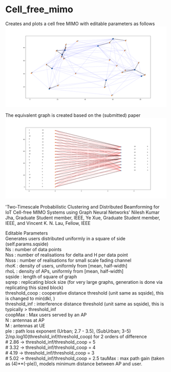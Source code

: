 # Cell_free_mimo

Creates and plots a cell free MIMO with editable parameters as follows
![image](CF-mimo-2.png)

The equivalent graph is created based on the (submitted) paper
![image](CF-mimo-graph-2.png)

'Two-Timescale Probabilistic Clustering and Distributed Beamforming for IoT Cell-free MIMO Systems using Graph Neural Networks'
Nilesh Kumar Jha, Graduate Student member, IEEE, Ye Xue, Graduate Student member, IEEE, and Vincent K. N. Lau, Fellow, IEEE

Editable Parameters\
    Generates users distributed uniformly in a square of side (self.params.sqside)\
        Ns : number of data points\
        Nss : number of realisations for delta and H per data point\
        Nsss : number of realisations for small scale fading channel\
        rhoK : density of users, uniformly from [mean, half-width]\
        rhoL : density of APs, uniformly from [mean, half-width]\
        sqside : length of square of graph\
        sqrep : replicating block size (for very large graphs, generation is done via replicating this sized block)\
        threshold_coop : cooperative distance threshold (unit same as sqside), this is changed to min(dkl, )\
        threshold_inf : interference distance threshold (unit same as sqside), this is typically > threshold_inf\
        coopMax : Max users served by an AP\
        N : antennas at AP\
        M : antennas at UE\
        ple : path loss exponent (Urban; 2.7 - 3.5), (SubUrban; 3-5)\
            2/np.log10(threshold_inf/threshold_coop) for 2 orders of difference\
            # 2.86 -> threshold_inf/threshold_coop = 5\
            # 3.32 -> threshold_inf/threshold_coop = 4\
            # 4.19 -> threshold_inf/threshold_coop = 3\
            # 5.02 -> threshold_inf/threshold_coop = 2.5
        tauMax : max path gain (taken as (4)**(-ple)), models minimum distance between AP and user.
